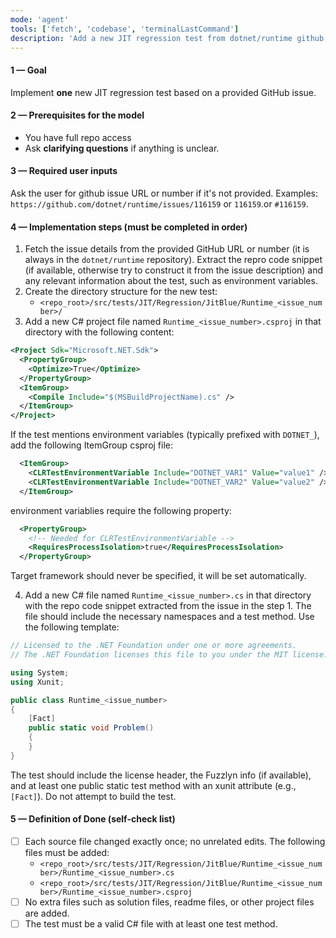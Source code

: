 ```yaml
---
mode: 'agent'
tools: ['fetch', 'codebase', 'terminalLastCommand']
description: 'Add a new JIT regression test from dotnet/runtime github issue'
---
```


#### 1 — Goal

Implement **one** new JIT regression test based on a provided GitHub issue.

#### 2 — Prerequisites for the model

* You have full repo access
* Ask **clarifying questions** if anything is unclear.

#### 3 — Required user inputs

Ask the user for github issue URL or number if it's not provided.
Examples: `https://github.com/dotnet/runtime/issues/116159` or `116159`.or `#116159`.

#### 4 — Implementation steps (must be completed in order)

1. Fetch the issue details from the provided GitHub URL or number (it is always in the `dotnet/runtime` repository).
Extract the repro code snippet (if available, otherwise try to construct it from the issue description) and any 
relevant information about the test, such as environment variables.
2. Create the directory structure for the new test:
   * `<repo_root>/src/tests/JIT/Regression/JitBlue/Runtime_<issue_number>/`
3. Add a new C# project file named `Runtime_<issue_number>.csproj` in that directory with the following content:

  ```xml
  <Project Sdk="Microsoft.NET.Sdk">
    <PropertyGroup>
      <Optimize>True</Optimize>
    </PropertyGroup>
    <ItemGroup>
      <Compile Include="$(MSBuildProjectName).cs" />
    </ItemGroup>
  </Project>
  ```

  If the test mentions environment variables (typically prefixed with `DOTNET_`), add the following ItemGroup csproj file:

  ```xml
    <ItemGroup>
      <CLRTestEnvironmentVariable Include="DOTNET_VAR1" Value="value1" />
      <CLRTestEnvironmentVariable Include="DOTNET_VAR2" Value="value2" />
    </ItemGroup>
  ```

  environment variablies require the following property:

  ```xml
    <PropertyGroup>
      <!-- Needed for CLRTestEnvironmentVariable -->
      <RequiresProcessIsolation>true</RequiresProcessIsolation>
    </PropertyGroup>
  ```
  Target framework should never be specified, it will be set automatically.

4. Add a new C# file named `Runtime_<issue_number>.cs` in that directory with the repo code snippet extracted from the issue in the step 1. The file should include the necessary namespaces and a test method. Use the following template:

```csharp
// Licensed to the .NET Foundation under one or more agreements.
// The .NET Foundation licenses this file to you under the MIT license.

using System;
using Xunit;

public class Runtime_<issue_number>
{
    [Fact]
    public static void Problem()
    {
    }
}
```

The test should include the license header, the Fuzzlyn info (if available), and at least one public static test method with an xunit attribute (e.g., `[Fact]`).
Do not attempt to build the test.

#### 5 — Definition of Done (self-check list)

* [ ] Each source file changed exactly once; no unrelated edits. The following files must be added:
   * `<repo_root>/src/tests/JIT/Regression/JitBlue/Runtime_<issue_number>/Runtime_<issue_number>.cs`
   * `<repo_root>/src/tests/JIT/Regression/JitBlue/Runtime_<issue_number>/Runtime_<issue_number>.csproj`
* [ ] No extra files such as solution files, readme files, or other project files are added.
* [ ] The test must be a valid C# file with at least one test method.
